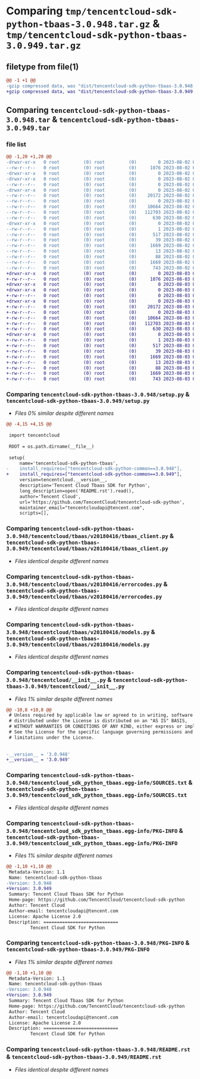 # Comparing `tmp/tencentcloud-sdk-python-tbaas-3.0.948.tar.gz` & `tmp/tencentcloud-sdk-python-tbaas-3.0.949.tar.gz`

## filetype from file(1)

```diff
@@ -1 +1 @@
-gzip compressed data, was "dist/tencentcloud-sdk-python-tbaas-3.0.948.tar", last modified: Wed Aug  2 00:37:39 2023, max compression
+gzip compressed data, was "dist/tencentcloud-sdk-python-tbaas-3.0.949.tar", last modified: Thu Aug  3 00:34:39 2023, max compression
```

## Comparing `tencentcloud-sdk-python-tbaas-3.0.948.tar` & `tencentcloud-sdk-python-tbaas-3.0.949.tar`

### file list

```diff
@@ -1,20 +1,20 @@
-drwxr-xr-x   0 root         (0) root         (0)        0 2023-08-02 00:37:39.000000 tencentcloud-sdk-python-tbaas-3.0.948/
--rw-r--r--   0 root         (0) root         (0)     1076 2023-08-02 00:37:39.000000 tencentcloud-sdk-python-tbaas-3.0.948/setup.py
-drwxr-xr-x   0 root         (0) root         (0)        0 2023-08-02 00:37:39.000000 tencentcloud-sdk-python-tbaas-3.0.948/tencentcloud/
-drwxr-xr-x   0 root         (0) root         (0)        0 2023-08-02 00:37:39.000000 tencentcloud-sdk-python-tbaas-3.0.948/tencentcloud/tbaas/
--rw-r--r--   0 root         (0) root         (0)        0 2023-08-02 00:37:39.000000 tencentcloud-sdk-python-tbaas-3.0.948/tencentcloud/tbaas/__init__.py
-drwxr-xr-x   0 root         (0) root         (0)        0 2023-08-02 00:37:39.000000 tencentcloud-sdk-python-tbaas-3.0.948/tencentcloud/tbaas/v20180416/
--rw-r--r--   0 root         (0) root         (0)    20172 2023-08-02 00:37:39.000000 tencentcloud-sdk-python-tbaas-3.0.948/tencentcloud/tbaas/v20180416/tbaas_client.py
--rw-r--r--   0 root         (0) root         (0)        0 2023-08-02 00:37:39.000000 tencentcloud-sdk-python-tbaas-3.0.948/tencentcloud/tbaas/v20180416/__init__.py
--rw-r--r--   0 root         (0) root         (0)    10664 2023-08-02 00:37:39.000000 tencentcloud-sdk-python-tbaas-3.0.948/tencentcloud/tbaas/v20180416/errorcodes.py
--rw-r--r--   0 root         (0) root         (0)   112703 2023-08-02 00:37:39.000000 tencentcloud-sdk-python-tbaas-3.0.948/tencentcloud/tbaas/v20180416/models.py
--rw-r--r--   0 root         (0) root         (0)      630 2023-08-02 00:37:39.000000 tencentcloud-sdk-python-tbaas-3.0.948/tencentcloud/__init__.py
-drwxr-xr-x   0 root         (0) root         (0)        0 2023-08-02 00:37:39.000000 tencentcloud-sdk-python-tbaas-3.0.948/tencentcloud_sdk_python_tbaas.egg-info/
--rw-r--r--   0 root         (0) root         (0)        1 2023-08-02 00:37:39.000000 tencentcloud-sdk-python-tbaas-3.0.948/tencentcloud_sdk_python_tbaas.egg-info/dependency_links.txt
--rw-r--r--   0 root         (0) root         (0)      517 2023-08-02 00:37:39.000000 tencentcloud-sdk-python-tbaas-3.0.948/tencentcloud_sdk_python_tbaas.egg-info/SOURCES.txt
--rw-r--r--   0 root         (0) root         (0)       39 2023-08-02 00:37:39.000000 tencentcloud-sdk-python-tbaas-3.0.948/tencentcloud_sdk_python_tbaas.egg-info/requires.txt
--rw-r--r--   0 root         (0) root         (0)     1669 2023-08-02 00:37:39.000000 tencentcloud-sdk-python-tbaas-3.0.948/tencentcloud_sdk_python_tbaas.egg-info/PKG-INFO
--rw-r--r--   0 root         (0) root         (0)       13 2023-08-02 00:37:39.000000 tencentcloud-sdk-python-tbaas-3.0.948/tencentcloud_sdk_python_tbaas.egg-info/top_level.txt
--rw-r--r--   0 root         (0) root         (0)       88 2023-08-02 00:37:39.000000 tencentcloud-sdk-python-tbaas-3.0.948/setup.cfg
--rw-r--r--   0 root         (0) root         (0)     1669 2023-08-02 00:37:39.000000 tencentcloud-sdk-python-tbaas-3.0.948/PKG-INFO
--rw-r--r--   0 root         (0) root         (0)      743 2023-08-02 00:37:39.000000 tencentcloud-sdk-python-tbaas-3.0.948/README.rst
+drwxr-xr-x   0 root         (0) root         (0)        0 2023-08-03 00:34:39.000000 tencentcloud-sdk-python-tbaas-3.0.949/
+-rw-r--r--   0 root         (0) root         (0)     1076 2023-08-03 00:34:39.000000 tencentcloud-sdk-python-tbaas-3.0.949/setup.py
+drwxr-xr-x   0 root         (0) root         (0)        0 2023-08-03 00:34:39.000000 tencentcloud-sdk-python-tbaas-3.0.949/tencentcloud/
+drwxr-xr-x   0 root         (0) root         (0)        0 2023-08-03 00:34:39.000000 tencentcloud-sdk-python-tbaas-3.0.949/tencentcloud/tbaas/
+-rw-r--r--   0 root         (0) root         (0)        0 2023-08-03 00:34:39.000000 tencentcloud-sdk-python-tbaas-3.0.949/tencentcloud/tbaas/__init__.py
+drwxr-xr-x   0 root         (0) root         (0)        0 2023-08-03 00:34:39.000000 tencentcloud-sdk-python-tbaas-3.0.949/tencentcloud/tbaas/v20180416/
+-rw-r--r--   0 root         (0) root         (0)    20172 2023-08-03 00:34:39.000000 tencentcloud-sdk-python-tbaas-3.0.949/tencentcloud/tbaas/v20180416/tbaas_client.py
+-rw-r--r--   0 root         (0) root         (0)        0 2023-08-03 00:34:39.000000 tencentcloud-sdk-python-tbaas-3.0.949/tencentcloud/tbaas/v20180416/__init__.py
+-rw-r--r--   0 root         (0) root         (0)    10664 2023-08-03 00:34:39.000000 tencentcloud-sdk-python-tbaas-3.0.949/tencentcloud/tbaas/v20180416/errorcodes.py
+-rw-r--r--   0 root         (0) root         (0)   112703 2023-08-03 00:34:39.000000 tencentcloud-sdk-python-tbaas-3.0.949/tencentcloud/tbaas/v20180416/models.py
+-rw-r--r--   0 root         (0) root         (0)      630 2023-08-03 00:34:39.000000 tencentcloud-sdk-python-tbaas-3.0.949/tencentcloud/__init__.py
+drwxr-xr-x   0 root         (0) root         (0)        0 2023-08-03 00:34:39.000000 tencentcloud-sdk-python-tbaas-3.0.949/tencentcloud_sdk_python_tbaas.egg-info/
+-rw-r--r--   0 root         (0) root         (0)        1 2023-08-03 00:34:39.000000 tencentcloud-sdk-python-tbaas-3.0.949/tencentcloud_sdk_python_tbaas.egg-info/dependency_links.txt
+-rw-r--r--   0 root         (0) root         (0)      517 2023-08-03 00:34:39.000000 tencentcloud-sdk-python-tbaas-3.0.949/tencentcloud_sdk_python_tbaas.egg-info/SOURCES.txt
+-rw-r--r--   0 root         (0) root         (0)       39 2023-08-03 00:34:39.000000 tencentcloud-sdk-python-tbaas-3.0.949/tencentcloud_sdk_python_tbaas.egg-info/requires.txt
+-rw-r--r--   0 root         (0) root         (0)     1669 2023-08-03 00:34:39.000000 tencentcloud-sdk-python-tbaas-3.0.949/tencentcloud_sdk_python_tbaas.egg-info/PKG-INFO
+-rw-r--r--   0 root         (0) root         (0)       13 2023-08-03 00:34:39.000000 tencentcloud-sdk-python-tbaas-3.0.949/tencentcloud_sdk_python_tbaas.egg-info/top_level.txt
+-rw-r--r--   0 root         (0) root         (0)       88 2023-08-03 00:34:39.000000 tencentcloud-sdk-python-tbaas-3.0.949/setup.cfg
+-rw-r--r--   0 root         (0) root         (0)     1669 2023-08-03 00:34:39.000000 tencentcloud-sdk-python-tbaas-3.0.949/PKG-INFO
+-rw-r--r--   0 root         (0) root         (0)      743 2023-08-03 00:34:39.000000 tencentcloud-sdk-python-tbaas-3.0.949/README.rst
```

### Comparing `tencentcloud-sdk-python-tbaas-3.0.948/setup.py` & `tencentcloud-sdk-python-tbaas-3.0.949/setup.py`

 * *Files 0% similar despite different names*

```diff
@@ -4,15 +4,15 @@
 
 import tencentcloud
 
 ROOT = os.path.dirname(__file__)
 
 setup(
     name='tencentcloud-sdk-python-tbaas',
-    install_requires=["tencentcloud-sdk-python-common==3.0.948"],
+    install_requires=["tencentcloud-sdk-python-common==3.0.949"],
     version=tencentcloud.__version__,
     description='Tencent Cloud Tbaas SDK for Python',
     long_description=open('README.rst').read(),
     author='Tencent Cloud',
     url='https://github.com/TencentCloud/tencentcloud-sdk-python',
     maintainer_email="tencentcloudapi@tencent.com",
     scripts=[],
```

### Comparing `tencentcloud-sdk-python-tbaas-3.0.948/tencentcloud/tbaas/v20180416/tbaas_client.py` & `tencentcloud-sdk-python-tbaas-3.0.949/tencentcloud/tbaas/v20180416/tbaas_client.py`

 * *Files identical despite different names*

### Comparing `tencentcloud-sdk-python-tbaas-3.0.948/tencentcloud/tbaas/v20180416/errorcodes.py` & `tencentcloud-sdk-python-tbaas-3.0.949/tencentcloud/tbaas/v20180416/errorcodes.py`

 * *Files identical despite different names*

### Comparing `tencentcloud-sdk-python-tbaas-3.0.948/tencentcloud/tbaas/v20180416/models.py` & `tencentcloud-sdk-python-tbaas-3.0.949/tencentcloud/tbaas/v20180416/models.py`

 * *Files identical despite different names*

### Comparing `tencentcloud-sdk-python-tbaas-3.0.948/tencentcloud/__init__.py` & `tencentcloud-sdk-python-tbaas-3.0.949/tencentcloud/__init__.py`

 * *Files 1% similar despite different names*

```diff
@@ -10,8 +10,8 @@
 # Unless required by applicable law or agreed to in writing, software
 # distributed under the License is distributed on an "AS IS" BASIS,
 # WITHOUT WARRANTIES OR CONDITIONS OF ANY KIND, either express or implied.
 # See the License for the specific language governing permissions and
 # limitations under the License.
 
 
-__version__ = '3.0.948'
+__version__ = '3.0.949'
```

### Comparing `tencentcloud-sdk-python-tbaas-3.0.948/tencentcloud_sdk_python_tbaas.egg-info/SOURCES.txt` & `tencentcloud-sdk-python-tbaas-3.0.949/tencentcloud_sdk_python_tbaas.egg-info/SOURCES.txt`

 * *Files identical despite different names*

### Comparing `tencentcloud-sdk-python-tbaas-3.0.948/tencentcloud_sdk_python_tbaas.egg-info/PKG-INFO` & `tencentcloud-sdk-python-tbaas-3.0.949/tencentcloud_sdk_python_tbaas.egg-info/PKG-INFO`

 * *Files 1% similar despite different names*

```diff
@@ -1,10 +1,10 @@
 Metadata-Version: 1.1
 Name: tencentcloud-sdk-python-tbaas
-Version: 3.0.948
+Version: 3.0.949
 Summary: Tencent Cloud Tbaas SDK for Python
 Home-page: https://github.com/TencentCloud/tencentcloud-sdk-python
 Author: Tencent Cloud
 Author-email: tencentcloudapi@tencent.com
 License: Apache License 2.0
 Description: ============================
         Tencent Cloud SDK for Python
```

### Comparing `tencentcloud-sdk-python-tbaas-3.0.948/PKG-INFO` & `tencentcloud-sdk-python-tbaas-3.0.949/PKG-INFO`

 * *Files 1% similar despite different names*

```diff
@@ -1,10 +1,10 @@
 Metadata-Version: 1.1
 Name: tencentcloud-sdk-python-tbaas
-Version: 3.0.948
+Version: 3.0.949
 Summary: Tencent Cloud Tbaas SDK for Python
 Home-page: https://github.com/TencentCloud/tencentcloud-sdk-python
 Author: Tencent Cloud
 Author-email: tencentcloudapi@tencent.com
 License: Apache License 2.0
 Description: ============================
         Tencent Cloud SDK for Python
```

### Comparing `tencentcloud-sdk-python-tbaas-3.0.948/README.rst` & `tencentcloud-sdk-python-tbaas-3.0.949/README.rst`

 * *Files identical despite different names*

